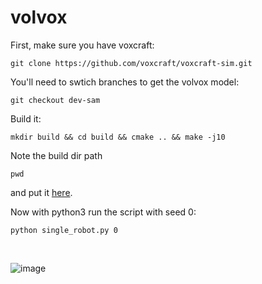 # volvox

First, make sure you have voxcraft:

```git clone https://github.com/voxcraft/voxcraft-sim.git```

You'll need to swtich branches to get the volvox model:

```git checkout dev-sam```

Build it:

```mkdir build && cd build && cmake .. && make -j10```

Note the build dir path

```pwd``` 

and put it [here](https://github.com/skriegman/volvox/blob/10b9a14a7cccd90ee32a09ff6807c8f901dbc989/single_robot.py#L32).

Now with python3 run the script with seed 0:

```python single_robot.py 0``` 

<br>

![image](https://github.com/skriegman/volvox/blob/main/mov/output.gif) <br>
